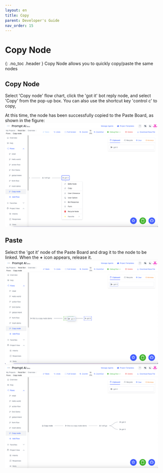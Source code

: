 ```yaml
---
layout: en
title: Copy
parent: Developer's Guide
nav_order: 15
---
```


# Copy Node
{: .no_toc .header }
Copy Node allows you to quickly copy/paste the same nodes

## Copy Node

Select 'Copy node' flow chart, click the 'got it' bot reply node, and select 'Copy' from the pop-up box. You can also use the shortcut key 'control c' to copy,

At this time, the node has been successfully copied to the Paste Board, as shown in the figure:
![01-copy](/assets/images/tutorial/copy/01-copy.png)

## Paste
Select the 'got it' node of the Paste Board and drag it to the node to be linked. When the **+** icon appears, release it.
![02-copy](/assets/images/tutorial/copy/02-copy.png)
![03-copy](/assets/images/tutorial/copy/03-copy.png)